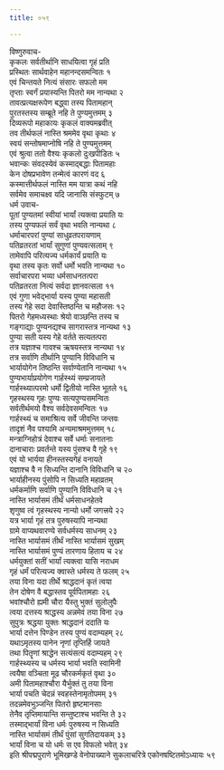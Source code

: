 ```yaml
---
title: ०५९

---
```

विष्णुरुवाच-  
कृकलः सर्वतीर्थानि साधयित्वा गृहं प्रति  
प्रस्थितः सार्थवाहेन महानन्दसमन्वितः १  
एवं चिन्तयते नित्यं संसारः सफलो मम  
तृप्ताः स्वर्गं प्रयास्यन्ति पितरो मम नान्यथा २  
तावत्प्रत्यक्षरूपेण बद्ध्वा तस्य पितामहान्  
पुरतस्तस्य सम्ब्रूते नहि ते पुण्यमुत्तमम् ३  
दिव्यरूपो महाकायः कृकलं वाक्यमब्रवीत्  
तव तीर्थफलं नास्ति श्रममेव वृथा कृथाः ४  
स्वयं सन्तोषमाप्नोषि नहि ते पुण्यमुत्तमम्  
एवं श्रुत्वा ततो वैश्यः कृकलो दुःखपीडितः ५  
भवान्कः संवदस्येवं कस्माद्बद्धाः पितामहाः  
केन दोषप्रभावेण तन्मेत्वं कारणं वद ६  
कस्मात्तीर्थफलं नास्ति मम यात्रा कथं नहि  
सर्वमेव समाचक्ष्व यदि जानासि संस्फुटम् ७  
धर्म उवाच-  
पूतां पुण्यतमां स्वीयां भार्यां त्यक्त्वा प्रयाति यः  
तस्य पुण्यफलं सर्वं वृथा भवति नान्यथा ८  
धर्माचारपरां पुण्यां साधुव्रतपरायणाम्  
पतिव्रतरतां भार्यां सुगुणां पुण्यवत्सलाम् ९  
तामेवापि परित्यज्य धर्मकार्यं प्रयाति यः  
वृथा तस्य कृतः सर्वो धर्मो भवति नान्यथा १०  
सर्वाचारपरा भव्या धर्मसाधनतत्परा  
पतिव्रतरता नित्यं सर्वदा ज्ञानवत्सला ११  
एवं गुणा भवेद्भार्या यस्य पुण्या महासती  
तस्य गेहे सदा देवास्तिष्ठन्ति च महौजसः १२  
पितरो गेहमध्यस्थाः श्रेयो वाञ्छन्ति तस्य च  
गङ्गाद्याः पुण्यनद्यश्च सागरास्तत्र नान्यथा १३  
पुण्या सती यस्य गेहे वर्तते सत्यतत्परा  
तत्र यज्ञाश्च गावश्च ऋषयस्तत्र नान्यथा १४  
तत्र सर्वाणि तीर्थानि पुण्यानि विविधानि च  
भार्यायोगेन तिष्ठन्ति सर्वाण्येतानि नान्यथा १५  
पुण्यभार्याप्रयोगेण गार्हस्थ्यं सम्प्रजायते  
गार्हस्थ्यात्परमो धर्मो द्वितीयो नास्ति भूतले १६  
गृहस्थस्य गृहः पुण्यः सत्यपुण्यसमन्वितः  
सर्वतीर्थमयो वैश्य सर्वदेवसमन्वितः १७  
गार्हस्थ्यं च समाश्रित्य सर्वे जीवन्ति जन्तवः  
तादृशं नैव पश्यामि अन्यमाश्रममुत्तमम् १८  
मन्त्राग्निहोत्रं देवाश्च सर्वे धर्माः सनातनाः  
दानाचाराः प्रवर्तन्ते यस्य पुंसश्च वै गृहे १९  
एवं यो भार्यया हीनस्तस्यगेहं वनायते  
यज्ञाश्च वै न सिध्यन्ति दानानि विविधानि च २०  
भार्याहीनस्य पुंसोपि न सिध्यति महाव्रतम्  
धर्मकर्माणि सर्वाणि पुण्यानि विविधानि च २१  
नास्ति भार्यासमं तीर्थं धर्मसाधनहेतवे  
शृणुष्व त्वं गृहस्थस्य नान्यो धर्मो जगत्त्रये २२  
यत्र भार्या गृहं तत्र पुरुषस्यापि नान्यथा  
ग्रामे वाप्यथवारण्ये सर्वधर्मस्य साधनम् २३  
नास्ति भार्यासमं तीर्थं नास्ति भार्यासमं सुखम्  
नास्ति भार्यासमं पुण्यं तारणाय हिताय च २४  
धर्मयुक्तां सतीं भार्यां त्यक्त्वा यासि नराधम  
गृहं धर्मं परित्यज्य क्वास्ते धर्मस्य ते फलम् २५  
तया विना यदा तीर्थे श्राद्धदानं कृतं त्वया  
तेन दोषेण वै बद्धास्तव पूर्वपितामहाः २६  
भवांश्चौरो ह्यमी चौरा यैस्तु भुक्तं सुलोलुपैः  
त्वया दत्तस्य श्राद्धस्य अन्नमेवं तया विना २७  
सुपुत्रः श्रद्धया युक्तः श्राद्धदानं ददाति यः  
भार्या दत्तेन पिण्डेन तस्य पुण्यं वदाम्यहम् २८  
यथाऽमृतस्य पानेन नृणां तृप्तिर्हि जायते  
तथा पितॄणां श्राद्धेन सत्यंसत्यं वदाम्यहम् २९  
गार्हस्थ्यस्य च धर्मस्य भार्या भवति स्वामिनी  
त्वयैषा वञ्चिता मूढ चौरकर्मकृतं वृथा ३०  
अमी पितामहाश्चौरा यैर्भुक्तं तु तया विना  
भार्या पचति चेदन्नं स्वहस्तेनामृतोपमम् ३१  
तदन्नमेवभुञ्जन्ति पितरो हृष्टमानसाः  
तेनैव तृप्तिमायान्ति सन्तुष्टाश्च भवन्ति ते ३२  
तस्माद्भार्यां विना धर्मः पुरुषस्य न सिध्यति  
नास्ति भार्यासमं तीर्थं पुंसां सुगतिदायकम् ३३  
भार्यां विना च यो धर्मः स एव विफलो भवेत् ३४  
 इति श्रीपद्मपुराणे भूमिखण्डे वेनोपाख्याने सुकलाचरित्रे एकोनषष्टितमोऽध्यायः ५९